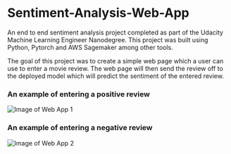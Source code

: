 # Sentiment-Analysis-Web-App
An end to end sentiment analysis project completed as part of the Udacity Machine Learning Engineer Nanodegree. This project was built using Python, Pytorch and AWS Sagemaker among other tools. 

The goal of this project was to create a simple web page which a user can use to enter a movie review. The web page will then send the review off to the deployed model which will predict the sentiment of the entered review.


### An example of entering a positive review 
![Image of Web App 1](https://media.giphy.com/media/LnuDHODJLk2463oTer/giphy.gif)

### An example of entering a negative review
![Image of Web App 2](https://media.giphy.com/media/dWNx6FcCs1Hhnkb4wm/giphy.gif)
